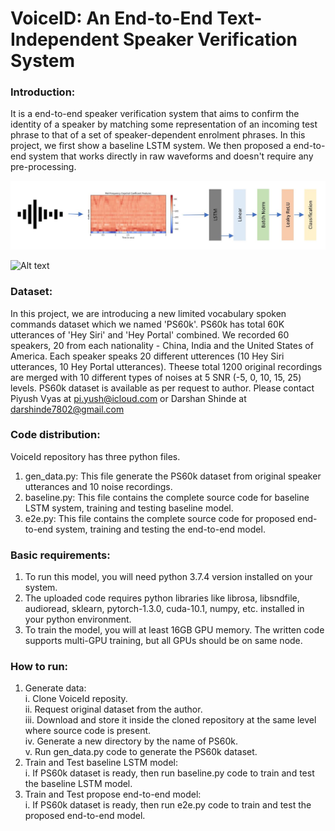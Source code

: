 # VoiceID: An End-to-End Text-Independent Speaker Verification System

### Introduction:
It is a end-to-end speaker verification system that aims to confirm the identity of a speaker by matching some representation of an incoming test phrase to that of a set of speaker-dependent enrolment phrases. In this project, we first show a baseline LSTM system. We then proposed a end-to-end system that works directly in raw waveforms and doesn't require any pre-processing.

![Baseline LSTM System](images/baseline.jpg?raw=true "Baseline LSTM System")

![Alt text](relative/path/to/img.jpg?raw=true "Title")

### Dataset:
In this project, we are introducing a new limited vocabulary spoken commands dataset which we named 'PS60k'. PS60k has total 60K utterances of 'Hey Siri' and 'Hey Portal' combined. We recorded 60 speakers, 20 from each nationality - China, India and the United States of America. Each speaker speaks 20 different utterences (10 Hey Siri utterances, 10 Hey Portal utterances). Theese total 1200 original recordings are merged with 10 different types of noises at 5 SNR (-5, 0, 10, 15, 25) levels. PS60k dataset is available as per request to author. Please contact Piyush Vyas at pi.yush@icloud.com or Darshan Shinde at darshinde7802@gmail.com

### Code distribution:
VoiceId repository has three python files. 
1. gen_data.py: This file generate the PS60k dataset from original speaker utterances and 10 noise recordings.
2. baseline.py: This file contains the complete source code for baseline LSTM system, training and testing baseline model.
3. e2e.py: This file contains the complete source code for proposed end-to-end system, training and testing the end-to-end model.

### Basic requirements:
1. To run this model, you will need python 3.7.4 version installed on your system.
2. The uploaded code requires python libraries like librosa, libsndfile, audioread, sklearn, pytorch-1.3.0, cuda-10.1, numpy, etc. installed in your python environment.
3. To train the model, you will at least 16GB GPU memory. The written code supports multi-GPU training, but all GPUs should be on same node. 

### How to run:
1. Generate data:  
   i.   Clone VoiceId reposity.  
   ii.  Request original dataset from the author.    
   iii. Download and store it inside the cloned repository at the same level where source code is present.  
   iv.  Generate a new directory by the name of PS60k.  
   v.   Run gen_data.py code to generate the PS60k dataset.   
2. Train and Test baseline LSTM model:  
   i.   If PS60k dataset is ready, then run baseline.py code to train and test the baseline LSTM model.
3. Train and Test propose end-to-end model:  
   i.   If PS60k dataset is ready, then run e2e.py code to train and test the proposed end-to-end model.
